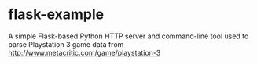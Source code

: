 # flask-example
A simple Flask-based Python HTTP server and command-line tool used to parse Playstation 3 game data from http://www.metacritic.com/game/playstation-3
